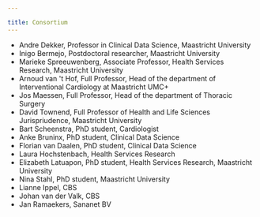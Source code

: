 ```yaml
---

title: Consortium
---
```


* Andre Dekker, Professor in Clinical Data Science, Maastricht University
* Inigo Bermejo, Postdoctoral researcher, Maastricht University
* Marieke Spreeuwenberg, Associate Professor, Health Services Research, Maastricht University
* Arnoud van 't Hof, Full Professor, Head of the department of Interventional Cardiology at Maastricht UMC+
* Jos Maessen, Full Professor,  Head of the department of Thoracic Surgery
* David Townend, Full Professor of Health and Life Sciences Jurispriudence, Maastricht University
* Bart Scheenstra, PhD student, Cardiologist
* Anke Bruninx, PhD student, Clinical Data Science
* Florian van Daalen, PhD student, Clinical Data Science
* Laura Hochstenbach, Health Services Research
* Elizabeth Latuapon, PhD student, Health Services Research, Maastricht University
* Nina Stahl, PhD student, Maastricht University
* Lianne Ippel, CBS
* Johan van der Valk, CBS
* Jan Ramaekers, Sananet BV
